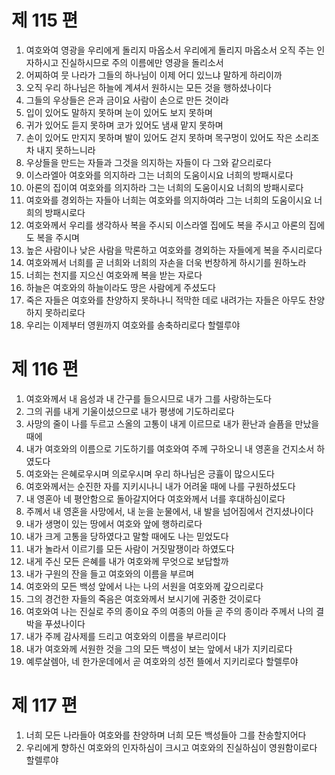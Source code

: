 # 제 115 편

1. 여호와여 영광을 우리에게 돌리지 마옵소서 우리에게 돌리지 마옵소서 오직 주는 인자하시고 진실하시므로 주의 이름에만 영광을 돌리소서
2. 어찌하여 뭇 나라가 그들의 하나님이 이제 어디 있느냐 말하게 하리이까
3. 오직 우리 하나님은 하늘에 계셔서 원하시는 모든 것을 행하셨나이다
4. 그들의 우상들은 은과 금이요 사람이 손으로 만든 것이라
5. 입이 있어도 말하지 못하며 눈이 있어도 보지 못하며
6. 귀가 있어도 듣지 못하며 코가 있어도 냄새 맡지 못하며
7. 손이 있어도 만지지 못하며 발이 있어도 걷지 못하며 목구멍이 있어도 작은 소리조차 내지 못하느니라
8. 우상들을 만드는 자들과 그것을 의지하는 자들이 다 그와 같으리로다
9. 이스라엘아 여호와를 의지하라 그는 너희의 도움이시요 너희의 방패시로다
10. 아론의 집이여 여호와를 의지하라 그는 너희의 도움이시요 너희의 방패시로다
11. 여호와를 경외하는 자들아 너희는 여호와를 의지하여라 그는 너희의 도움이시요 너희의 방패시로다
12. 여호와께서 우리를 생각하사 복을 주시되 이스라엘 집에도 복을 주시고 아론의 집에도 복을 주시며
13. 높은 사람이나 낮은 사람을 막론하고 여호와를 경외하는 자들에게 복을 주시리로다
14. 여호와께서 너희를 곧 너희와 너희의 자손을 더욱 번창하게 하시기를 원하노라
15. 너희는 천지를 지으신 여호와께 복을 받는 자로다
16. 하늘은 여호와의 하늘이라도 땅은 사람에게 주셨도다
17. 죽은 자들은 여호와를 찬양하지 못하나니 적막한 데로 내려가는 자들은 아무도 찬양하지 못하리로다
18. 우리는 이제부터 영원까지 여호와를 송축하리로다 할렐루야



# 제 116 편

1. 여호와께서 내 음성과 내 간구를 들으시므로 내가 그를 사랑하는도다
2. 그의 귀를 내게 기울이셨으므로 내가 평생에 기도하리로다
3. 사망의 줄이 나를 두르고 스올의 고통이 내게 이르므로 내가 환난과 슬픔을 만났을 때에
4. 내가 여호와의 이름으로 기도하기를 여호와여 주께 구하오니 내 영혼을 건지소서 하였도다
5. 여호와는 은혜로우시며 의로우시며 우리 하나님은 긍휼이 많으시도다
6. 여호와께서는 순진한 자를 지키시나니 내가 어려울 때에 나를 구원하셨도다
7. 내 영혼아 네 평안함으로 돌아갈지어다 여호와께서 너를 후대하심이로다
8. 주께서 내 영혼을 사망에서, 내 눈을 눈물에서, 내 발을 넘어짐에서 건지셨나이다
9. 내가 생명이 있는 땅에서 여호와 앞에 행하리로다
10. 내가 크게 고통을 당하였다고 말할 때에도 나는 믿었도다
11. 내가 놀라서 이르기를 모든 사람이 거짓말쟁이라 하였도다
12. 내게 주신 모든 은혜를 내가 여호와께 무엇으로 보답할까
13. 내가 구원의 잔을 들고 여호와의 이름을 부르며
14. 여호와의 모든 백성 앞에서 나는 나의 서원을 여호와께 갚으리로다
15. 그의 경건한 자들의 죽음은 여호와께서 보시기에 귀중한 것이로다
16. 여호와여 나는 진실로 주의 종이요 주의 여종의 아들 곧 주의 종이라 주께서 나의 결박을 푸셨나이다
17. 내가 주께 감사제를 드리고 여호와의 이름을 부르리이다
18. 내가 여호와께 서원한 것을 그의 모든 백성이 보는 앞에서 내가 지키리로다
19. 예루살렘아, 네 한가운데에서 곧 여호와의 성전 뜰에서 지키리로다 할렐루야



# 제 117 편

1. 너희 모든 나라들아 여호와를 찬양하며 너희 모든 백성들아 그를 찬송할지어다
2. 우리에게 향하신 여호와의 인자하심이 크시고 여호와의 진실하심이 영원함이로다 할렐루야

